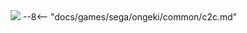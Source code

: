 <img class="header-logo" src="/img/sega/ongeki/brightmemory/logo.webp">
--8<-- "docs/games/sega/ongeki/common/c2c.md"